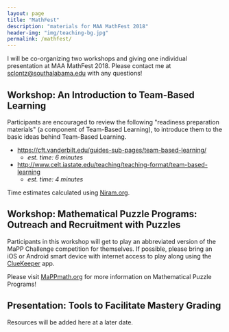 ```yaml
---
layout: page
title: "MathFest"
description: "materials for MAA MathFest 2018"
header-img: "img/teaching-bg.jpg"
permalink: /mathfest/
---
```


I will be co-organizing two workshops and giving
one individual presentation at MAA MathFest 2018.
Please contact me at <sclontz@southalabama.edu> with any questions!

## Workshop: An Introduction to Team-Based Learning

Participants are encouraged to review the following "readiness preparation materials" 
(a component of Team-Based Learning), to introduce them to the basic
ideas behind Team-Based Learning.

- <https://cft.vanderbilt.edu/guides-sub-pages/team-based-learning/>
  - *est. time: 6 minutes*
- <http://www.celt.iastate.edu/teaching/teaching-format/team-based-learning>
  - *est. time: 4 minutes*

Time estimates calculated using [Niram.org](http://niram.org/read/).

## Workshop: Mathematical Puzzle Programs: Outreach and Recruitment with Puzzles

Participants in this workshop will get to play an abbreviated version of the
MaPP Challenge competition for themselves. If possible, please bring
an iOS or Android smart device with internet access to play along using
the [ClueKeeper](http://cluekeeper.com) app.

Please visit [MaPPmath.org](http://mappmath.org) for more information
on Mathematical Puzzle Programs!

## Presentation: Tools to Facilitate Mastery Grading 

Resources will be added here at a later date.
